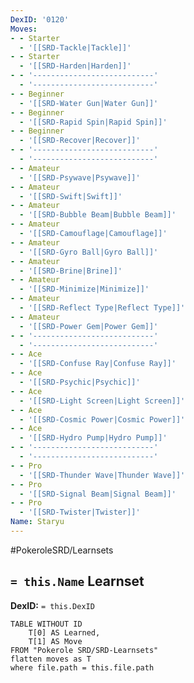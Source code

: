 ```yaml
---
DexID: '0120'
Moves:
- - Starter
  - '[[SRD-Tackle|Tackle]]'
- - Starter
  - '[[SRD-Harden|Harden]]'
- - '---------------------------'
  - '---------------------------'
- - Beginner
  - '[[SRD-Water Gun|Water Gun]]'
- - Beginner
  - '[[SRD-Rapid Spin|Rapid Spin]]'
- - Beginner
  - '[[SRD-Recover|Recover]]'
- - '---------------------------'
  - '---------------------------'
- - Amateur
  - '[[SRD-Psywave|Psywave]]'
- - Amateur
  - '[[SRD-Swift|Swift]]'
- - Amateur
  - '[[SRD-Bubble Beam|Bubble Beam]]'
- - Amateur
  - '[[SRD-Camouflage|Camouflage]]'
- - Amateur
  - '[[SRD-Gyro Ball|Gyro Ball]]'
- - Amateur
  - '[[SRD-Brine|Brine]]'
- - Amateur
  - '[[SRD-Minimize|Minimize]]'
- - Amateur
  - '[[SRD-Reflect Type|Reflect Type]]'
- - Amateur
  - '[[SRD-Power Gem|Power Gem]]'
- - '---------------------------'
  - '---------------------------'
- - Ace
  - '[[SRD-Confuse Ray|Confuse Ray]]'
- - Ace
  - '[[SRD-Psychic|Psychic]]'
- - Ace
  - '[[SRD-Light Screen|Light Screen]]'
- - Ace
  - '[[SRD-Cosmic Power|Cosmic Power]]'
- - Ace
  - '[[SRD-Hydro Pump|Hydro Pump]]'
- - '---------------------------'
  - '---------------------------'
- - Pro
  - '[[SRD-Thunder Wave|Thunder Wave]]'
- - Pro
  - '[[SRD-Signal Beam|Signal Beam]]'
- - Pro
  - '[[SRD-Twister|Twister]]'
Name: Staryu
---
```


#PokeroleSRD/Learnsets

## `= this.Name` Learnset

**DexID:** `= this.DexID`

```dataview
TABLE WITHOUT ID
    T[0] AS Learned,
    T[1] AS Move
FROM "Pokerole SRD/SRD-Learnsets"
flatten moves as T
where file.path = this.file.path
```

